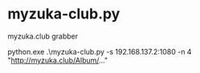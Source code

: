 # myzuka-club.py
myzuka.club grabber

python.exe .\myzuka-club.py -s 192.168.137.2:1080 -n 4 "http://myzuka.club/Album/..."
